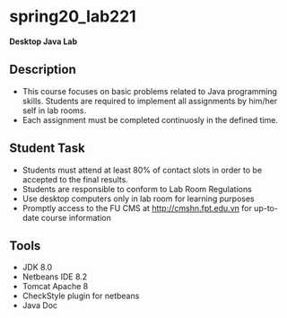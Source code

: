 # spring20_lab221
**Desktop Java Lab**

## Description
- This course focuses on basic problems related to Java programming skills. Students are required to implement all assignments by him/her self in lab rooms.
- Each assignment must be completed continuosly in the defined time.

## Student Task
- Students must attend at least 80% of contact slots in order to be accepted to the final results.
- Students are responsible to conform to Lab Room Regulations
- Use desktop computers only in lab room for learning purposes
- Promptly access to the FU CMS at http://cmshn.fpt.edu.vn for up-to-date course information
## Tools
- JDK 8.0
- Netbeans IDE 8.2
- Tomcat Apache 8
- CheckStyle plugin for netbeans
- Java Doc
